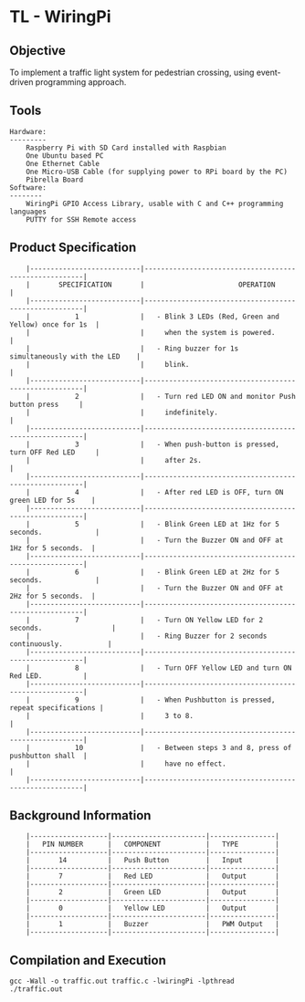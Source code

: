 # TL - WiringPi

Objective
---------
To implement a traffic light system for pedestrian crossing, using event-driven programming approach.

Tools
-----
	Hardware:
	---------
		Raspberry Pi with SD Card installed with Raspbian
		One Ubuntu based PC
		One Ethernet Cable
		One Micro-USB Cable (for supplying power to RPi board by the PC)
		Pibrella Board
	Software:
	--------
		WiringPi GPIO Access Library, usable with C and C++ programming languages
		PUTTY for SSH Remote access

Product Specification
---------------------

		|---------------------------|-------------------------------------------------------|
		|		SPECIFICATION		|						OPERATION					    |
		|---------------------------|-------------------------------------------------------|
		|			1				|	- Blink 3 LEDs (Red, Green and Yellow) once for 1s  |
		|							|	  when the system is powered.						|
		|							|	- Ring buzzer for 1s simultaneously with the LED    |
		|							|	  blink.                                            |
		|---------------------------|-------------------------------------------------------|
		|			2				|	- Turn red LED ON and monitor Push button press     |
		|							|	  indefinitely.                                     |
		|---------------------------|-------------------------------------------------------|
		|			3				|	- When push-button is pressed, turn OFF Red LED     |
		|							|	  after 2s.                                         |
		|---------------------------|-------------------------------------------------------|
		|			4				|	- After red LED is OFF, turn ON green LED for 5s    |
		|---------------------------|-------------------------------------------------------|
		|			5				|	- Blink Green LED at 1Hz for 5 seconds.				|
		|							|	- Turn the Buzzer ON and OFF at 1Hz for 5 seconds.  |
		|---------------------------|-------------------------------------------------------|
		|			6				|	- Blink Green LED at 2Hz for 5 seconds.				|
		|							|	- Turn the Buzzer ON and OFF at 2Hz for 5 seconds.  |
		|---------------------------|-------------------------------------------------------|
		|			7				|	- Turn ON Yellow LED for 2 seconds.					|
		|							|	- Ring Buzzer for 2 seconds continuously.			|
		|---------------------------|-------------------------------------------------------|
		|			8				|	- Turn OFF Yellow LED and turn ON Red LED.			|
		|---------------------------|-------------------------------------------------------|
		|			9				|	- When Pushbutton is pressed, repeat specifications |
		|							|	  3 to 8.											|
		|---------------------------|-------------------------------------------------------|
		|			10				|	- Between steps 3 and 8, press of pushbutton shall  |
		|							|	  have no effect.									|
		|---------------------------|-------------------------------------------------------|

Background Information
----------------------

		|-------------------|-----------------------|----------------|
		|	PIN NUMBER		|	COMPONENT			|	TYPE		 |
		|-------------------|-----------------------|----------------|
		|		14			|	Push Button			|	Input		 |
		|-------------------|-----------------------|----------------|
		|		7			|	Red LED				|	Output		 |
		|-------------------|-----------------------|----------------|
		|		2			|	Green LED			|	Output		 |
		|-------------------|-----------------------|----------------|
		|		0			|	Yellow LED			| 	Output		 |
		|-------------------|-----------------------|----------------|
		|		1			|	Buzzer				|	PWM Output	 |
		|-------------------|-----------------------|----------------|

Compilation and Execution
-------------------------
	gcc -Wall -o traffic.out traffic.c -lwiringPi -lpthread
	./traffic.out

